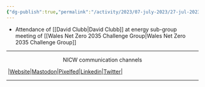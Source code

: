 ```yaml
---
{"dg-publish":true,"permalink":"/activity/2023/07-july-2023/27-jul-2023/"}
---
```



- Attendance of [[David Clubb\|David Clubb]] at energy sub-group meeting of [[Wales Net Zero 2035 Challenge Group\|Wales Net Zero 2035 Challenge Group]]


***
<p style="text-align: center;">NICW communication channels</p>

󠁧 |[Website](https://nationalinfrastructurecommission.wales)|[Mastodon](https://toot.wales/@NICW)|[Pixelfed](https://pix.toot.wales/NICW)|[Linkedin](https://www.linkedin.com/company/26268509/)|[Twitter](https://twitter.com/InfraCommCymru)|
***
